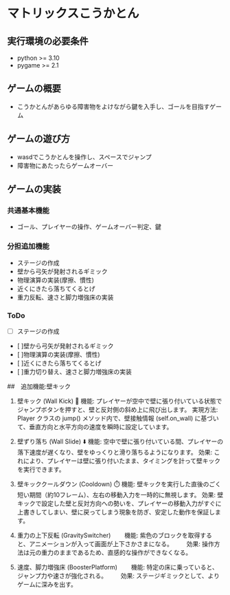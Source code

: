 # マトリックスこうかとん

## 実行環境の必要条件
* python >= 3.10
* pygame >= 2.1

## ゲームの概要
* こうかとんがあらゆる障害物をよけながら鍵を入手し、ゴールを目指すゲーム

## ゲームの遊び方
* wasdでこうかとんを操作し、スペースでジャンプ
* 障害物にあたったらゲームオーバー

## ゲームの実装
### 共通基本機能
* ゴール、プレイヤーの操作、ゲームオーバー判定、鍵

### 分担追加機能
* ステージの作成
* 壁から弓矢が発射されるギミック
* 物理演算の実装(摩擦、慣性)
* 近くにきたら落ちてくるとげ
* 重力反転、速さと脚力増強床の実装

### ToDo
- [ ] ステージの作成
- [ ]壁から弓矢が発射されるギミック
- [ ]物理演算の実装(摩擦、慣性)
- [ ]近くにきたら落ちてくるとげ
- [ ]重力切り替え、速さと脚力増強床の実装

##　追加機能:壁キック
1. 壁キック (Wall Kick) 🚀
    機能: プレイヤーが空中で壁に張り付いている状態でジャンプボタンを押すと、壁と反対側の斜め上に飛び出します。
    実現方法: Player クラスの jump() メソッド内で、壁接触情報 (self.on_wall) に基づいて、垂直方向と水平方向の速度を瞬時に設定しています。

2. 壁ずり落ち (Wall Slide) ⬇️
    機能: 空中で壁に張り付いている間、プレイヤーの落下速度が遅くなり、壁をゆっくりと滑り落ちるようになります。
    効果: これにより、プレイヤーは壁に張り付いたまま、タイミングを計って壁キックを実行できます。

3. 壁キッククールダウン (Cooldown) ⏱️
    機能: 壁キックを実行した直後のごく短い期間（約10フレーム）、左右の移動入力を一時的に無視します。
    効果: 壁キックで設定した壁と反対方向への勢いを、プレイヤーの移動入力がすぐに上書きしてしまい、壁に戻ってしまう現象を防ぎ、安定した動作を保証します。

4. 重力の上下反転 (GravitySwitcher)
　　機能: 紫色のブロックを取得すると、アニメーションが入って画面が上下さかさまになる。
　　効果: 操作方法は元の重力のままであるため、直感的な操作ができなくなる。

5. 速度、脚力増強床 (BoosterPlatform)
　　機能: 特定の床に乗っていると、ジャンプ力や速さが強化される。
　　効果: ステージギミックとして、よりゲームに深みを出す。
